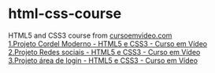 # html-css-course
 HTML5 and CSS3 course from <a href="youtube.com/cursoemvideo">cursoemvideo.com</a><br>
<a href="https://lucasqc3.github.io/html-css-course/challenges/d12/index.html" target="_blank">1.Projeto Cordel Moderno - HTML5 e CSS3 - Curso em Vídeo</a> <br>
<a href="https://lucasqc3.github.io/html-css-course/challenges/d13/index.html" target="_blank">2.Projeto Redes sociais - HTML5 e CSS3 - Curso em Vídeo</a> <br>
<a href="https://lucasqc3.github.io/html-css-course/challenges/d14/index.html" target="_blank">3.Projeto área de login - HTML5 e CSS3 - Curso em Vídeo</a> <br>
